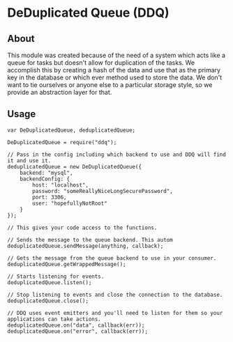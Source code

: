 DeDuplicated Queue (DDQ)
========================

About
-----

This module was created because of the need of a system which acts like a queue for tasks but doesn't allow for duplication of the tasks. We accomplish this by creating a hash of the data and use that as the primary key in the database or which ever method used to store the data. We don't want to tie ourselves or anyone else to a particular storage style, so we provide an abstraction layer for that.

Usage
-----

    var DeDuplicatedQueue, deduplicatedQueue;

    DeDuplicatedQueue = require("ddq");

    // Pass in the config including which backend to use and DDQ will find it and use it.
    deduplicatedQueue = new DeDuplicatedQueue({
        backend: "mysql",
        backendConfig: {
            host: "localhost",
            password: "someReallyNiceLongSecurePassword",
            port: 3306,
            user: "hopefullyNotRoot"
        }
    });

    // This gives your code access to the functions.

    // Sends the message to the queue backend. This autom
    deduplicatedQueue.sendMessage(anything, callback);

    // Gets the message from the queue backend to use in your consumer.
    deduplicatedQueue.getWrappedMessage();

    // Starts listening for events.
    deduplicatedQueue.listen();

    // Stop listening to events and close the connection to the database.
    deduplicatedQueue.close();

    // DDQ uses event emitters and you'll need to listen for them so your applications can take actions.
    deduplicatedQueue.on("data", callback(err));
    deduplicatedQueue.on("error", callback(err));

